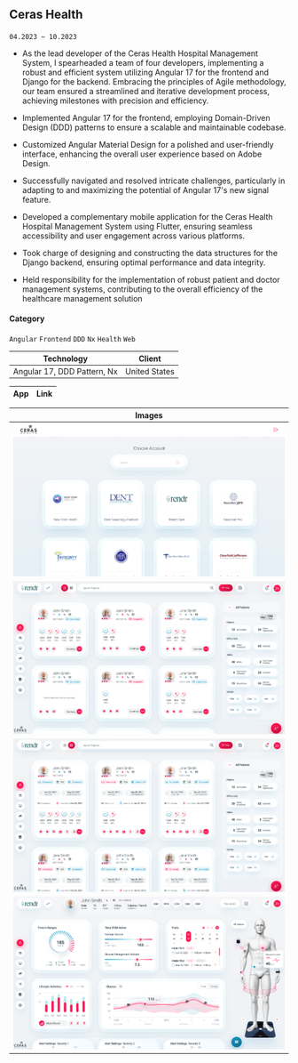 ## Ceras Health

`04.2023 ~ 10.2023`

- As the lead developer of the Ceras Health Hospital Management System, I spearheaded a team of four developers, implementing a robust and efficient system utilizing Angular 17 for the frontend and Django for the backend. Embracing the principles of Agile methodology, our team ensured a streamlined and iterative development process, achieving milestones with precision and efficiency.

- Implemented Angular 17 for the frontend, employing Domain-Driven Design (DDD) patterns to ensure a scalable and maintainable codebase.

- Customized Angular Material Design for a polished and user-friendly interface, enhancing the overall user experience based on Adobe Design.

- Successfully navigated and resolved intricate challenges, particularly in adapting to and maximizing the potential of Angular 17's new signal feature.

- Developed a complementary mobile application for the Ceras Health Hospital Management System using Flutter, ensuring seamless accessibility and user engagement across various platforms.

- Took charge of designing and constructing the data structures for the Django backend, ensuring optimal performance and data integrity.

- Held responsibility for the implementation of robust patient and doctor management systems, contributing to the overall efficiency of the healthcare management solution

#### Category

`Angular` `Frontend` `DDD` `Nx` `Health` `Web`

|         Technology          |    Client     |
| :-------------------------: | :-----------: |
| Angular 17, DDD Pattern, Nx | United States |

| App |                 Link                 |
| :-: | :----------------------------------: |

|             Images             |
| :----------------------------: |
| ![](image/ceras_health/01.png) |
| ![](image/ceras_health/02.png) |
| ![](image/ceras_health/03.png) |
| ![](image/ceras_health/04.png) |
